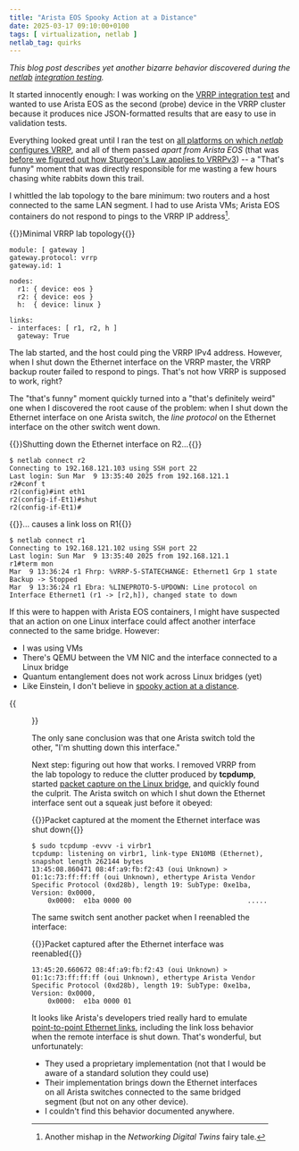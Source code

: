 ```yaml
---
title: "Arista EOS Spooky Action at a Distance"
date: 2025-03-17 09:10:00+0100
tags: [ virtualization, netlab ]
netlab_tag: quirks
---
```

_This blog post describes yet another bizarre behavior discovered during the [netlab](https://netlab.tools/) [integration testing](https://tests.netlab.tools/)._

It started innocently enough: I was working on the [VRRP integration test](https://github.com/ipspace/netlab/blob/dev/tests/integration/gateway/02-vrrp.yml) and wanted to use Arista EOS as the second (probe) device in the VRRP cluster because it produces nice JSON-formatted results that are easy to use in validation tests.

Everything looked great until I ran the test on [all platforms on which _netlab_ configures VRRP](https://netlab.tools/module/gateway/#platform-support), and all of them passed *apart from Arista EOS* (that was [before we figured out how Sturgeon's Law applies to VRRPv3](/2025/01/sturgeon-law-vrrp-edition/)) -- a "That's funny" moment that was directly responsible for me wasting a few hours chasing white rabbits down this trail.
<!--more-->
I whittled the lab topology to the bare minimum: two routers and a host connected to the same LAN segment. I had to use Arista VMs; Arista EOS containers do not respond to pings to the VRRP IP address[^LE].

[^LE]: Another mishap in the *Networking Digital Twins* fairy tale.

{{<cc>}}Minimal VRRP lab topology{{</cc>}}
```
module: [ gateway ]
gateway.protocol: vrrp
gateway.id: 1

nodes:
  r1: { device: eos }
  r2: { device: eos }
  h:  { device: linux }

links:
- interfaces: [ r1, r2, h ]
  gateway: True
```

The lab started, and the host could ping the VRRP IPv4 address. However, when I shut down the Ethernet interface on the VRRP master, the VRRP backup router failed to respond to pings. That's not how VRRP is supposed to work, right?

The "that's funny" moment quickly turned into a "that's definitely weird" one when I discovered the root cause of the problem: when I shut down the Ethernet interface on one Arista switch, the *line protocol* on the Ethernet interface on the other switch went down.

{{<cc>}}Shutting down the Ethernet interface on R2...{{</cc>}}
```
$ netlab connect r2
Connecting to 192.168.121.103 using SSH port 22
Last login: Sun Mar  9 13:35:40 2025 from 192.168.121.1
r2#conf t
r2(config)#int eth1
r2(config-if-Et1)#shut
r2(config-if-Et1)#
```

{{<cc>}}... causes a link loss on R1{{</cc>}}
```
$ netlab connect r1
Connecting to 192.168.121.102 using SSH port 22
Last login: Sun Mar  9 13:35:40 2025 from 192.168.121.1
r1#term mon
Mar  9 13:36:24 r1 Fhrp: %VRRP-5-STATECHANGE: Ethernet1 Grp 1 state Backup -> Stopped
Mar  9 13:36:24 r1 Ebra: %LINEPROTO-5-UPDOWN: Line protocol on Interface Ethernet1 (r1 -> [r2,h]), changed state to down
```

If this were to happen with Arista EOS containers, I might have suspected that an action on one Linux interface could affect another interface connected to the same bridge. However:

* I was using VMs
* There's QEMU between the VM NIC and the interface connected to a Linux bridge
* Quantum entanglement does not work across Linux bridges (yet)
* Like Einstein, I don't believe in [spooky action at a distance](https://en.wikipedia.org/wiki/Quantum_entanglement).

{{<figure src="/2025/03/capture-libvirt-bridge.png" caption="Inter-VM connectivity in my lab">}}

The only sane conclusion was that one Arista switch told the other, "I'm shutting down this interface."

Next step: figuring out how that works. I removed VRRP from the lab topology to reduce the clutter produced by **tcpdump**, started [packet capture on the Linux bridge](/2025/03/virtual-labs-traffic-capture/), and quickly found the culprit. The Arista switch on which I shut down the Ethernet interface sent out a squeak just before it obeyed:

{{<cc>}}Packet captured at the moment the Ethernet interface was shut down{{</cc>}}
```
$ sudo tcpdump -evvv -i virbr1
tcpdump: listening on virbr1, link-type EN10MB (Ethernet), snapshot length 262144 bytes
13:45:08.860471 08:4f:a9:fb:f2:43 (oui Unknown) > 01:1c:73:ff:ff:ff (oui Unknown), ethertype Arista Vendor Specific Protocol (0xd28b), length 19: SubType: 0xe1ba, Version: 0x0000,
	0x0000:  e1ba 0000 00                             .....
```

The same switch sent another packet when I reenabled the interface:

{{<cc>}}Packet captured after the Ethernet interface was reenabled{{</cc>}}
```
13:45:20.660672 08:4f:a9:fb:f2:43 (oui Unknown) > 01:1c:73:ff:ff:ff (oui Unknown), ethertype Arista Vendor Specific Protocol (0xd28b), length 19: SubType: 0xe1ba, Version: 0x0000,
	0x0000:  e1ba 0000 01
```

It looks like Arista's developers tried really hard to emulate [point-to-point Ethernet links](/2025/02/virtual-labs-p2p-links/), including the link loss behavior when the remote interface is shut down. That's wonderful, but unfortunately:

* They used a proprietary implementation (not that I would be aware of a standard solution they could use)
* Their implementation brings down the Ethernet interfaces on all Arista switches connected to the same bridged segment (but not on any other device).
* I couldn't find this behavior documented anywhere.
